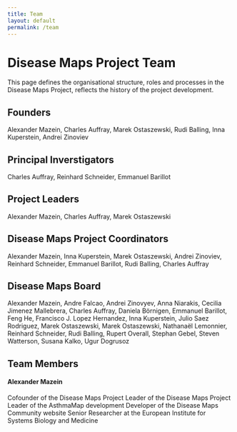 ```yaml
---
title: Team
layout: default
permalink: /team
---
```


# Disease Maps Project Team

This page defines the organisational structure, roles and processes in the  Disease Maps Project, reflects the history of the project development.

## Founders

Alexander Mazein, Charles Auffray, Marek Ostaszewski, Rudi Balling, Inna Kuperstein, Andrei Zinoviev

## Principal Inverstigators

Charles Auffray, Reinhard Schneider, Emmanuel Barillot

## Project Leaders

Alexander Mazein, Charles Auffray, Marek Ostaszewski

## Disease Maps Project Coordinators

Alexander Mazein, Inna Kuperstein, Marek Ostaszewski, Andrei Zinoviev, Reinhard Schneider, Emmanuel Barillot, Rudi Balling, Charles Auffray

## Disease Maps Board

Alexander Mazein, Andre Falcao, Andrei Zinovyev, Anna Niarakis, Cecilia Jimenez Mallebrera, Charles Auffray, Daniela Börnigen, Emmanuel Barillot, Feng He, Francisco J. Lopez Hernandez, Inna Kuperstein, Julio Saez Rodriguez, Marek Ostaszewski, Marek Ostaszewski, Nathanaël Lemonnier, Reinhard Schneider, Rudi Balling, Rupert Overall, Stephan Gebel, Steven Watterson, Susana Kalko, Ugur Dogrusoz

## Team Members

#### Alexander Mazein
Cofounder of the Disease Maps Project
Leader of the Disease Maps Project
Leader of the AsthmaMap development
Developer of the Disease Maps Community website
Senior Researcher at the European Institute for Systems Biology and Medicine


